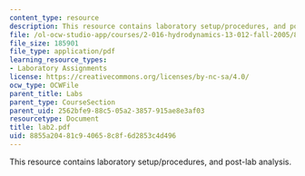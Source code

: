 ```yaml
---
content_type: resource
description: This resource contains laboratory setup/procedures, and post-lab analysis.
file: /ol-ocw-studio-app/courses/2-016-hydrodynamics-13-012-fall-2005/8855a20481c940658c8f6d2853c4d496_lab2.pdf
file_size: 185901
file_type: application/pdf
learning_resource_types:
- Laboratory Assignments
license: https://creativecommons.org/licenses/by-nc-sa/4.0/
ocw_type: OCWFile
parent_title: Labs
parent_type: CourseSection
parent_uid: 2562bfe9-88c5-05a2-3857-915ae8e3af03
resourcetype: Document
title: lab2.pdf
uid: 8855a204-81c9-4065-8c8f-6d2853c4d496
---
```

This resource contains laboratory setup/procedures, and post-lab analysis.